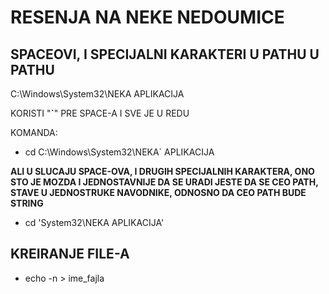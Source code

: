 # RESENJA NA NEKE NEDOUMICE

## SPACEOVI, I SPECIJALNI KARAKTERI U PATHU U PATHU

C:\Windows\System32\NEKA APLIKACIJA

KORISTI "**`**" PRE SPACE-A I SVE JE U REDU

KOMANDA:

- cd C:\Windows\System32\NEKA` APLIKACIJA

**ALI U SLUCAJU SPACE-OVA, I DRUGIH SPECIJALNIH KARAKTERA, ONO STO JE MOZDA I JEDNOSTAVNIJE DA SE URADI JESTE DA SE CEO PATH, STAVE U JEDNOSTRUKE NAVODNIKE, ODNOSNO DA CEO PATH BUDE STRING**

- cd 'System32\NEKA APLIKACIJA'

## KREIRANJE FILE-A

- echo -n > ime_fajla

